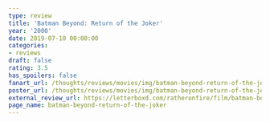 ```yaml
---
type: review
title: 'Batman Beyond: Return of the Joker'
year: '2000'
date: 2019-07-10 00:00:00
categories:
- reviews
draft: false
rating: 3.5
has_spoilers: false
fanart_url: /thoughts/reviews/movies/img/batman-beyond-return-of-the-joker_fanart.png
poster_url: /thoughts/reviews/movies/img/batman-beyond-return-of-the-joker_poster.png
external_review_url: https://letterboxd.com/ratheronfire/film/batman-beyond-return-of-the-joker/
page_name: batman-beyond-return-of-the-joker
---
```



